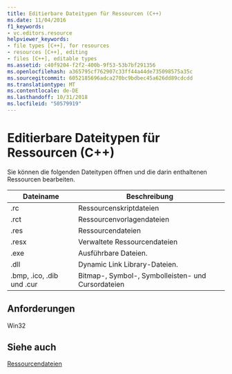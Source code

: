 ```yaml
---
title: Editierbare Dateitypen für Ressourcen (C++)
ms.date: 11/04/2016
f1_keywords:
- vc.editors.resource
helpviewer_keywords:
- file types [C++], for resources
- resources [C++], editing
- files [C++], editable types
ms.assetid: c40f9204-f2f2-400b-9f53-53b7bf291356
ms.openlocfilehash: a365795cf762907c33ff44a44de735098575a35c
ms.sourcegitcommit: 6052185696adca270bc9bdbec45a626dd89cdcdd
ms.translationtype: MT
ms.contentlocale: de-DE
ms.lasthandoff: 10/31/2018
ms.locfileid: "50579919"
---
```

# <a name="editable-file-types-for-resources-c"></a>Editierbare Dateitypen für Ressourcen (C++)

Sie können die folgenden Dateitypen öffnen und die darin enthaltenen Ressourcen bearbeiten.

|Dateiname|Beschreibung|
|---------------|-----------------|
|.rc|Ressourcenskriptdateien|
|.rct|Ressourcenvorlagendateien|
|.res|Ressourcendateien|
|.resx|Verwaltete Ressourcendateien|
|.exe|Ausführbare Dateien.|
|.dll|Dynamic Link Library-Dateien.|
|.bmp, .ico, .dib und .cur|Bitmap-, Symbol-, Symbolleisten- und Cursordateien|

## <a name="requirements"></a>Anforderungen

Win32

## <a name="see-also"></a>Siehe auch

[Ressourcendateien](../windows/resource-files-visual-studio.md)
